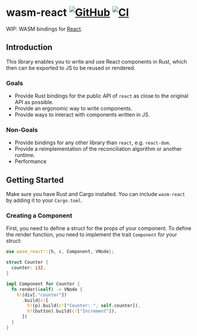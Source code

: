 # wasm-react [![GitHub](https://img.shields.io/badge/GitHub-Repo-lightgrey?logo=github)](https://github.com/yishn/wasm-react) [![CI](https://github.com/yishn/wasm-react/actions/workflows/ci.yml/badge.svg)](https://github.com/yishn/wasm-react/actions/workflows/ci.yml)

WIP: WASM bindings for [React](https://reactjs.org/).

## Introduction

This library enables you to write and use React components in Rust, which then
can be exported to JS to be reused or rendered.

### Goals

- Provide Rust bindings for the public API of `react` as close to the original
  API as possible.
- Provide an ergonomic way to write components.
- Provide ways to interact with components written in JS.

### Non-Goals

- Provide bindings for any other library than `react`, e.g. `react-dom`.
- Provide a reimplementation of the reconciliation algorithm or another runtime.
- Performance

## Getting Started

Make sure you have Rust and Cargo installed. You can include `wasm-react` by
adding it to your `Cargo.toml`.

### Creating a Component

First, you need to define a struct for the props of your component. To define
the render function, you need to implement the trait `Component` for your
struct:

```rust
use wasm_react::{h, c, Component, VNode};

struct Counter {
  counter: i32,
}

impl Component for Counter {
  fn render(&self) -> VNode {
    h!(div[."counter"])
      .build(c![
        h!(p).build(c!["Counter: ", self.counter]),
        h!(button).build(c!["Increment"]),
      ])
  }
}
```
